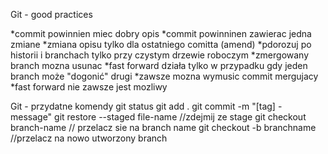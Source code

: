 Git - good practices

*commit powinnien miec dobry opis
*commit powinninen zawierac jedna zmiane
*zmiana opisu tylko dla ostatniego comitta (amend)
*pdorozuj po historii i branchach tylko przy czystym drzewie roboczym
*zmergowany branch mozna usunac
*fast forward działa tylko w przypadku gdy jeden branch może "dogonić" drugi
*zawsze mozna wymusic commit mergujacy
*fast forward nie zawsze jest mozliwy



Git - przydatne komendy
git status
git add .
git commit -m "[tag] - message"
git restore --staged file-name //zdejmij ze stage
git checkout branch-name // przelacz sie na branch name
git checkout -b branchname //przelacz na nowo utworzony branch